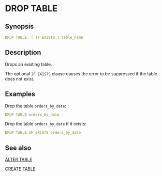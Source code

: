 # DROP TABLE

## Synopsis

```yaml
DROP TABLE  [ IF EXISTS ] table_name
```

## Description

Drops an existing table.

The optional `IF EXISTS` clause causes the error to be suppressed if the table does not exist.

## Examples

Drop the table `orders_by_date`:

```yaml
DROP TABLE orders_by_date
```

Drop the table `orders_by_date` if it exists:

```yaml
DROP TABLE IF EXISTS orders_by_date
```

## See also

[ALTER TABLE](/interfaces/workbench/sql_syntaxes/alter_table/) 

[CREATE TABLE](./create_table.md)